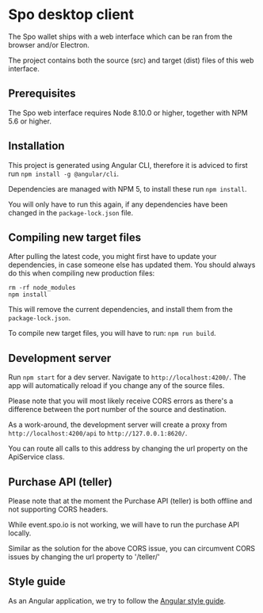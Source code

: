 # Spo desktop client

The Spo wallet ships with a web interface which can be ran from the browser and/or Electron.

The project contains both the source (src) and target (dist) files of this web interface.

## Prerequisites

The Spo web interface requires Node 8.10.0 or higher, together with NPM 5.6 or higher.

## Installation

This project is generated using Angular CLI, therefore it is adviced to first run `npm install -g @angular/cli`.

Dependencies are managed with NPM 5, to install these run `npm install`.

You will only have to run this again, if any dependencies have been changed in the `package-lock.json` file.

## Compiling new target files

After pulling the latest code, you might first have to update your dependencies, in case someone else has updated them. 
You should always do this when compiling new production files:

```
rm -rf node_modules
npm install 
```

This will remove the current dependencies, and install them from the `package-lock.json`.

To compile new target files, you will have to run: `npm run build`.

## Development server

Run `npm start` for a dev server. Navigate to `http://localhost:4200/`. The app will automatically reload if you change any of the source files.

Please note that you will most likely receive CORS errors as there's a difference between the port number of the source and destination.

As a work-around, the development server will create a proxy from `http://localhost:4200/api` to `http://127.0.0.1:8620/`.

You can route all calls to this address by changing the url property on the ApiService class.

## Purchase API (teller)

Please note that at the moment the Purchase API (teller) is both offline and not supporting CORS headers.

While event.spo.io is not working, we will have to run the purchase API locally.

Similar as the solution for the above CORS issue, you can circumvent CORS issues by changing the url property to '/teller/'

## Style guide

As an Angular application, we try to follow the [Angular style guide](https://angular.io/guide/styleguide).
